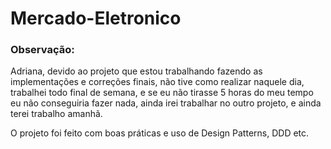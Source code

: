 # Mercado-Eletronico

### Observação:
Adriana, devido ao projeto que estou trabalhando fazendo as implementações e correções finais, não tive como realizar naquele dia, trabalhei todo final de semana, e se eu não tirasse 5 horas do meu tempo eu não conseguiria fazer nada, ainda irei trabalhar no outro projeto, e ainda terei trabalho amanhã.

O projeto foi feito com boas práticas  e uso de Design Patterns, DDD etc.

